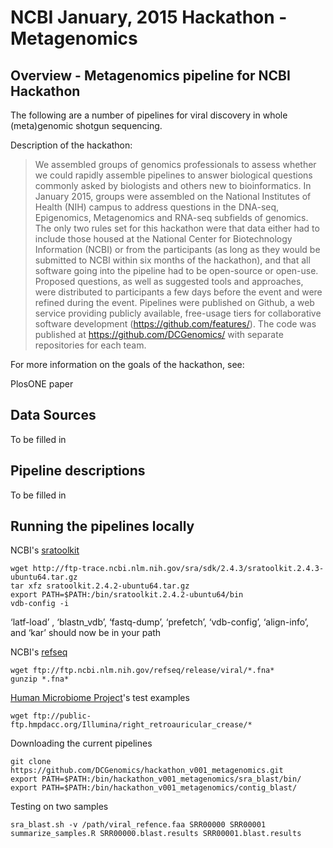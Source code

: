 NCBI January, 2015 Hackathon - Metagenomics 
=============

Overview - Metagenomics pipeline for NCBI Hackathon
--------

The following are a number of pipelines for viral discovery in whole (meta)genomic shotgun sequencing.

Description of the hackathon:

> We assembled groups of genomics professionals to assess whether we could rapidly assemble pipelines to answer biological
> questions commonly asked by biologists and others new to bioinformatics. In January 2015, groups were assembled on the
> National Institutes of Health (NIH) campus to address questions in the DNA-seq, Epigenomics, Metagenomics and RNA-seq
> subfields of genomics. The only two rules set for this hackathon were that data either had to include those housed at the
> National Center for Biotechnology Information (NCBI) or from the participants (as long as they would be submitted to NCBI
> within six months of the hackathon), and that all software going into the pipeline had to be open-source or open-use. 
> Proposed questions, as well as suggested tools and approaches, were distributed to participants a few days before the event
> and were refined during the event.  Pipelines were published on Github, a web service providing publicly available, free-usage
> tiers for collaborative software development (https://github.com/features/). 
> The code was published at https://github.com/DCGenomics/ with separate repositories for each team. 

For more information on the goals of the hackathon, see:

PlosONE paper

Data Sources
------------
To be filled in

Pipeline descriptions
------------
To be filled in

Running the pipelines locally
----------------

NCBI's [sratoolkit](http://www.ncbi.nlm.nih.gov/Traces/sra/?view=software)
```
wget http://ftp-trace.ncbi.nlm.nih.gov/sra/sdk/2.4.3/sratoolkit.2.4.3-ubuntu64.tar.gz
tar xfz sratoolkit.2.4.2-ubuntu64.tar.gz
export PATH=$PATH:/bin/sratoolkit.2.4.2-ubuntu64/bin
vdb-config -i
```
‘latf-load’ , ‘blastn_vdb’, ‘fastq-dump’, ‘prefetch’, ‘vdb-config’, ‘align-info’, and ‘kar’ should now be in your path 

NCBI's [refseq](http://www.ncbi.nlm.nih.gov/refseq/)
```
wget ftp://ftp.ncbi.nlm.nih.gov/refseq/release/viral/*.fna*
gunzip *.fna*
```
[Human Microbiome Project](hmpdacc.org)'s test examples
```
wget ftp://public-ftp.hmpdacc.org/Illumina/right_retroauricular_crease/*
```

Downloading the current pipelines
```
git clone https://github.com/DCGenomics/hackathon_v001_metagenomics.git
export PATH=$PATH:/bin/hackathon_v001_metagenomics/sra_blast/bin/
export PATH=$PATH:/bin/hackathon_v001_metagenomics/contig_blast/
```
Testing on two samples
```
sra_blast.sh -v /path/viral_refence.faa SRR00000 SRR00001
summarize_samples.R SRR00000.blast.results SRR00001.blast.results
```
